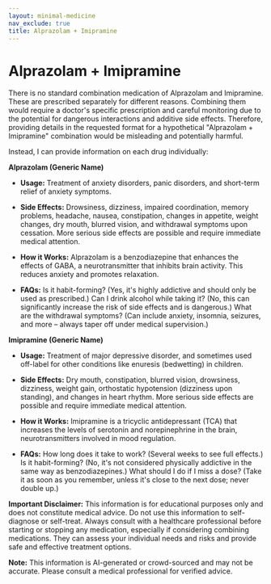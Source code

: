 ```yaml
---
layout: minimal-medicine
nav_exclude: true
title: Alprazolam + Imipramine
---
```


# Alprazolam + Imipramine

There is no standard combination medication of Alprazolam and Imipramine.  These are prescribed separately for different reasons.  Combining them would require a doctor's specific prescription and careful monitoring due to the potential for dangerous interactions and additive side effects.  Therefore, providing details in the requested format for a hypothetical "Alprazolam + Imipramine" combination would be misleading and potentially harmful.

Instead, I can provide information on each drug individually:


**Alprazolam (Generic Name)**

* **Usage:**  Treatment of anxiety disorders, panic disorders, and short-term relief of anxiety symptoms.

* **Side Effects:** Drowsiness, dizziness, impaired coordination, memory problems, headache, nausea, constipation, changes in appetite, weight changes, dry mouth, blurred vision, and withdrawal symptoms upon cessation.  More serious side effects are possible and require immediate medical attention.

* **How it Works:**  Alprazolam is a benzodiazepine that enhances the effects of GABA, a neurotransmitter that inhibits brain activity. This reduces anxiety and promotes relaxation.

* **FAQs:**  Is it habit-forming? (Yes, it's highly addictive and should only be used as prescribed.) Can I drink alcohol while taking it? (No, this can significantly increase the risk of side effects and is dangerous.) What are the withdrawal symptoms? (Can include anxiety, insomnia, seizures, and more – always taper off under medical supervision.)


**Imipramine (Generic Name)**

* **Usage:** Treatment of major depressive disorder, and sometimes used off-label for other conditions like enuresis (bedwetting) in children.

* **Side Effects:**  Dry mouth, constipation, blurred vision, drowsiness, dizziness, weight gain, orthostatic hypotension (dizziness upon standing), and changes in heart rhythm.  More serious side effects are possible and require immediate medical attention.

* **How it Works:** Imipramine is a tricyclic antidepressant (TCA) that increases the levels of serotonin and norepinephrine in the brain, neurotransmitters involved in mood regulation.

* **FAQs:** How long does it take to work? (Several weeks to see full effects.) Is it habit-forming? (No, it's not considered physically addictive in the same way as benzodiazepines.) What should I do if I miss a dose? (Take it as soon as you remember, unless it's close to the next dose; never double up.)


**Important Disclaimer:** This information is for educational purposes only and does not constitute medical advice.  Do not use this information to self-diagnose or self-treat.  Always consult with a healthcare professional before starting or stopping any medication, especially if considering combining medications.  They can assess your individual needs and risks and provide safe and effective treatment options.


**Note:** This information is AI-generated or crowd-sourced and may not be accurate. Please consult a medical professional for verified advice.